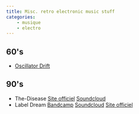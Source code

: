 ```yaml
---
title: Misc. retro electronic music stuff
categories:
	- musique
	- electro
---
```


## 60's

- [Oscillator Drift](http://spinitron.com/radio/playlist.php?station=wzbc&showid=3125)

## 90's

- The-Disease
  [Site officiel](http://www.the-disease.com/musique.html)
  [Soundcloud](https://soundcloud.com/thedisease)
- Label Dream
  [Bandcamp](http://dreamcatalogue.bandcamp.com/)
  [Soundcloud](https://soundcloud.com/dreamcatalogue)
  [Site officiel](http://dreamcatalogue.net/)